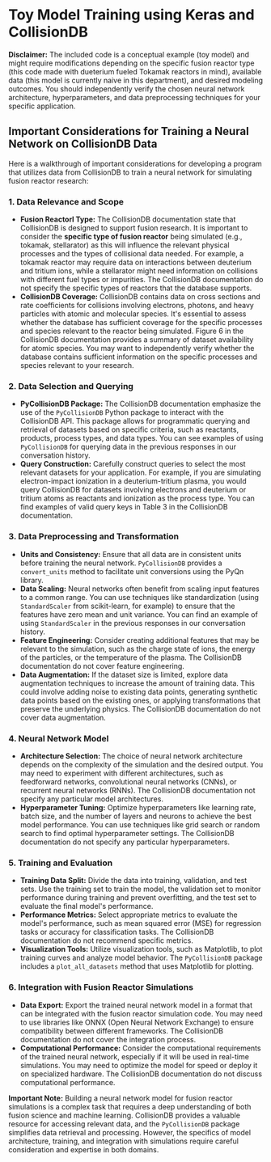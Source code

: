 # Toy Model Training using Keras and CollisionDB

**Disclaimer:** The included code is a conceptual example (toy model) and might require modifications depending on the specific fusion reactor type (this code made with dueterium fueled Tokamak reactors in mind), available data (this model is currently naive in this department), and desired modeling outcomes.  You should independently verify the chosen neural network architecture, hyperparameters, and data preprocessing techniques for your specific application.

## Important Considerations for Training a Neural Network on CollisionDB Data

Here is a walkthrough of important considerations for developing a program that utilizes data from CollisionDB to train a neural network for simulating fusion reactor research:

### 1. Data Relevance and Scope

*   **Fusion Reactorl Type:** The CollisionDB documentation state that CollisionDB is designed to support fusion research. It is important to consider the **specific type of fusion reactor** being simulated (e.g., tokamak, stellarator) as this will influence the relevant physical processes and the types of collisional data needed. For example, a tokamak reactor may require data on interactions between deuterium and tritium ions, while a stellarator might need information on collisions with different fuel types or impurities. The CollisionDB documentation do not specify the specific types of reactors that the database supports. 
*   **CollisionDB Coverage:** CollisionDB contains data on cross sections and rate coefficients for collisions involving electrons, photons, and heavy particles with atomic and molecular species. It's essential to assess whether the database has sufficient coverage for the specific processes and species relevant to the reactor being simulated. Figure 6 in the CollisionDB documentation provides a summary of dataset availability for atomic species. You may want to independently verify whether the database contains sufficient information on the specific processes and species relevant to your research.

### 2. Data Selection and Querying

*   **PyCollisionDB Package:** The CollisionDB documentation emphasize the use of the `PyCollisionDB` Python package to interact with the CollisionDB API. This package allows for programmatic querying and retrieval of datasets based on specific criteria, such as reactants, products, process types, and data types. You can see examples of using `PyCollisionDB` for querying data in the previous responses in our conversation history. 
*   **Query Construction:** Carefully construct queries to select the most relevant datasets for your application. For example, if you are simulating electron-impact ionization in a deuterium-tritium plasma, you would query CollisionDB for datasets involving electrons and deuterium or tritium atoms as reactants and ionization as the process type. You can find examples of valid query keys in Table 3 in the CollisionDB documentation.

### 3. Data Preprocessing and Transformation

*   **Units and Consistency:** Ensure that all data are in consistent units before training the neural network. `PyCollisionDB` provides a `convert_units` method to facilitate unit conversions using the PyQn library.
*   **Data Scaling:** Neural networks often benefit from scaling input features to a common range. You can use techniques like standardization (using `StandardScaler` from scikit-learn, for example) to ensure that the features have zero mean and unit variance. You can find an example of using `StandardScaler` in the previous responses in our conversation history.
*   **Feature Engineering:**  Consider creating additional features that may be relevant to the simulation, such as the charge state of ions, the energy of the particles, or the temperature of the plasma. The CollisionDB documentation do not cover feature engineering. 
*   **Data Augmentation:** If the dataset size is limited, explore data augmentation techniques to increase the amount of training data. This could involve adding noise to existing data points, generating synthetic data points based on the existing ones, or applying transformations that preserve the underlying physics. The CollisionDB documentation do not cover data augmentation. 

### 4. Neural Network Model

*   **Architecture Selection:** The choice of neural network architecture depends on the complexity of the simulation and the desired output. You may need to experiment with different architectures, such as feedforward networks, convolutional neural networks (CNNs), or recurrent neural networks (RNNs). The CollisionDB documentation not specify any particular model architectures. 
*   **Hyperparameter Tuning:** Optimize hyperparameters like learning rate, batch size, and the number of layers and neurons to achieve the best model performance. You can use techniques like grid search or random search to find optimal hyperparameter settings. The CollisionDB documentation do not specify any particular hyperparameters.

### 5. Training and Evaluation

*   **Training Data Split:** Divide the data into training, validation, and test sets. Use the training set to train the model, the validation set to monitor performance during training and prevent overfitting, and the test set to evaluate the final model's performance.
*   **Performance Metrics:** Select appropriate metrics to evaluate the model's performance, such as mean squared error (MSE) for regression tasks or accuracy for classification tasks. The CollisionDB documentation do not recommend specific metrics.
*   **Visualization Tools:** Utilize visualization tools, such as Matplotlib, to plot training curves and analyze model behavior. The `PyCollisionDB` package includes a `plot_all_datasets` method that uses Matplotlib for plotting.

### 6. Integration with Fusion Reactor Simulations

*   **Data Export:**  Export the trained neural network model in a format that can be integrated with the fusion reactor simulation code. You may need to use libraries like ONNX (Open Neural Network Exchange) to ensure compatibility between different frameworks.  The CollisionDB documentation do not cover the integration process. 
*   **Computational Performance:** Consider the computational requirements of the trained neural network, especially if it will be used in real-time simulations. You may need to optimize the model for speed or deploy it on specialized hardware. The CollisionDB documentation do not discuss computational performance. 

**Important Note:** Building a neural network model for fusion reactor simulations is a complex task that requires a deep understanding of both fusion science and machine learning. CollisionDB provides a valuable resource for accessing relevant data, and the `PyCollisionDB` package simplifies data retrieval and processing. However, the specifics of model architecture, training, and integration with simulations require careful consideration and expertise in both domains.
